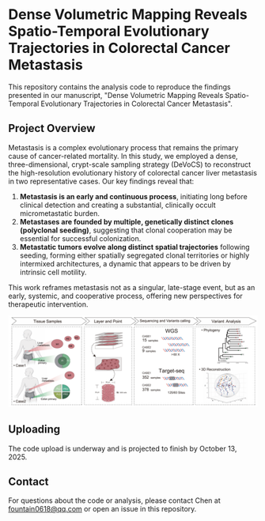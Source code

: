 # Dense Volumetric Mapping Reveals Spatio-Temporal Evolutionary Trajectories in Colorectal Cancer Metastasis

This repository contains the analysis code to reproduce the findings presented in our manuscript, "Dense Volumetric Mapping Reveals Spatio-Temporal Evolutionary Trajectories in Colorectal Cancer Metastasis".

## Project Overview

Metastasis is a complex evolutionary process that remains the primary cause of cancer-related mortality. In this study, we employed a dense, three-dimensional, crypt-scale sampling strategy (DeVoCS) to reconstruct the high-resolution evolutionary history of colorectal cancer liver metastasis in two representative cases. Our key findings reveal that:

1.  **Metastasis is an early and continuous process**, initiating long before clinical detection and creating a substantial, clinically occult micrometastatic burden.
2.  **Metastases are founded by multiple, genetically distinct clones (polyclonal seeding)**, suggesting that clonal cooperation may be essential for successful colonization.
3.  **Metastatic tumors evolve along distinct spatial trajectories** following seeding, forming either spatially segregated clonal territories or highly intermixed architectures, a dynamic that appears to be driven by intrinsic cell motility.

This work reframes metastasis not as a singular, late-stage event, but as an early, systemic, and cooperative process, offering new perspectives for therapeutic intervention.


![figures](figures/analysis_process.png)


## Uploading
The code upload is underway and is projected to finish by October 13, 2025.


## Contact

For questions about the code or analysis, please contact Chen at fountain0618@qq.com or open an issue in this repository.

